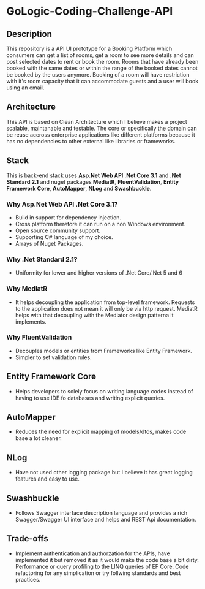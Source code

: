 # GoLogic-Coding-Challenge-API
## Description
This repository is a API UI prototype for a Booking Platform which consumers can get a list of rooms, get a room to see more details and can post selected dates to rent or book the room. Rooms that have already been booked with the same dates or within the range of the booked dates cannot be booked by the users anymore. Booking of a room will have restriction with it's room capacity that it can accommodate guests and a user will book using an email.

## Architecture
This API is based on Clean Architecture which I believe makes a project scalable, maintanable and testable. The core or specifically the domain can be reuse accross enterprise applications like different platforms because it has no dependencies to other external like libraries or frameworks.

## Stack
This is back-end stack uses **Asp.Net Web API .Net Core 3.1** and **.Net Standard 2.1** and nuget packages **MediatR**, **FluentValidation**, **Entity Framework Core**, **AutoMapper**, **NLog** and **Swashbuckle**.
### Why Asp.Net Web API .Net Core 3.1?
- Build in support for dependency injection.
- Cross platform therefore it can run on a non Windows environment.
- Open source community support.
- Supporting C# language of my choice.
- Arrays of Nuget Packages.
### Why .Net Standard 2.1?
- Uniformity for lower and higher versions of .Net Core/.Net 5 and 6
### Why MediatR
- It helps decoupling the application from top-level framework. Requests to the application does not mean it will only be via http request. MediatR helps with that decoupling with the Mediator design patterna it implements.
### Why FluentValidation
- Decouples models or entities from Frameworks like Entity Framework.
- Simpler to set validation rules.
## Entity Framework Core
- Helps developers to solely focus on writing language codes instead of having to use IDE fo databases and writing explicit queries.
## AutoMapper
- Reduces the need for explicit  mapping of models/dtos, makes code base a lot cleaner.
## NLog
- Have not used other logging package but I believe it has great logging features and easy to use.
## Swashbuckle
- Follows Swagger interface description language and provides a rich Swagger/Swagger UI interface and helps and REST Api documentation.
## Trade-offs
- Implement authentication and authorzation for the APIs, have implemented it but removed it as it would make the code base a bit dirty. Performance or query profiling to the LINQ queries of EF Core. Code refactoring for any simplication or try follwing standards and best practices.
